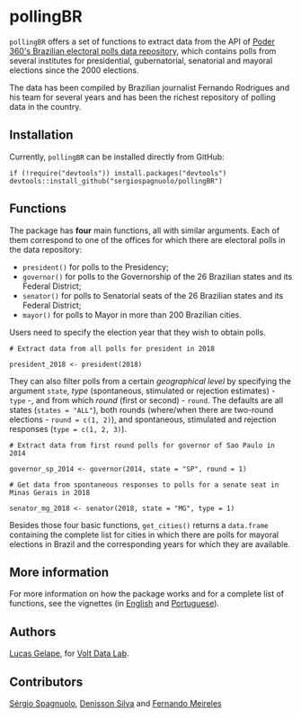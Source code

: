 # pollingBR

`pollingBR` offers a set of functions to extract data from the API of [Poder 360's Brazilian electoral polls data repository](https://www.poder360.com.br/pesquisas-de-opiniao/), which contains polls from several institutes for presidential, gubernatorial, senatorial and mayoral elections since the 2000 elections.

The data has been compiled by Brazilian journalist Fernando Rodrigues and his team for several years and has been the richest repository of polling data in the country. 

## Installation

Currently, `pollingBR` can be installed directly from GitHub:

```
if (!require("devtools")) install.packages("devtools")
devtools::install_github("sergiospagnuolo/pollingBR")
```

## Functions

The package has **four** main functions, all with similar arguments. Each of them correspond to one of the offices for which there are electoral polls in the data repository:

* `president()` for polls to the Presidency;
* `governor()` for polls to the Governorship of the 26 Brazilian states and its Federal District;
* `senator()` for polls to Senatorial seats of the 26 Brazilian states and its Federal District;
* `mayor()` for polls to Mayor in more than 200 Brazilian cities.

Users need to specify the election year that they wish to obtain polls. 

```{r, eval=FALSE}
# Extract data from all polls for president in 2018

president_2018 <- president(2018)
```

They can also filter polls from a certain *geographical level* by specifying the argument `state`, *type* (spontaneous, stimulated or rejection estimates) - `type` -, and from which *round* (first or second) - `round`. The defaults are all states (`states = "ALL"`), both rounds (where/when there are two-round elections - `round = c(1, 2)`), and spontaneous, stimulated and rejection responses (`type = c(1, 2, 3)`).

```{r, eval=FALSE}
# Extract data from first round polls for governor of Sao Paulo in 2014

governor_sp_2014 <- governor(2014, state = "SP", round = 1)

# Get data from spontaneous responses to polls for a senate seat in Minas Gerais in 2018

senator_mg_2018 <- senator(2018, state = "MG", type = 1)
```

Besides those four basic functions, `get_cities()` returns a `data.frame` containing the complete list for cities in which there are polls for mayoral elections in Brazil and the corresponding years for which they are available.

## More information

For more information on how the package works and for a complete list of functions, see the vignettes (in [English](https://github.com/voltdatalab/pollingBR/blob/master/vignettes/Introduction_pollingBR.md) and [Portuguese](https://github.com/voltdatalab/pollingBR/blob/master/vignettes/Introducao_pollingBR.md)).

## Authors

[Lucas Gelape](https://github.com/lgelape), for [Volt Data Lab](https://www.voltdata.info/).

## Contributors

[Sérgio Spagnuolo](https://github.com/voltdatalab), [Denisson Silva](https://github.com/silvadenisson) and [Fernando Meireles](https://github.com/meirelesff)
